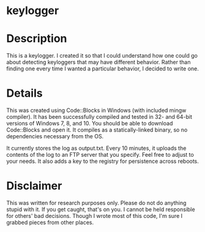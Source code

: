# keylogger #

# Description #

This is a keylogger.  I created it so that I could understand how one could go about detecting keyloggers that may have different behavior.  Rather than finding one every time I wanted a particular behavior, I decided to write one.

# Details #

This was created using Code::Blocks in Windows (with included mingw compiler).  It has been successfully compiled and tested in 32- and 64-bit versions of Windows 7, 8, and 10.  You should be able to download Code::Blocks and open it.  It compiles as a statically-linked binary, so no dependencies necessary from the OS.

It currently stores the log as output.txt.  Every 10 minutes, it uploads the contents of the log to an FTP server that you specify.  Feel free to adjust to your needs.  It also adds a key to the registry for persistence across reboots.

# Disclaimer #

This was written for research purposes only.  Please do not do anything stupid with it.  If you get caught, that's on you.  I cannot be held responsible for others' bad decisions.
Though I wrote most of this code, I'm sure I grabbed pieces from other places.
